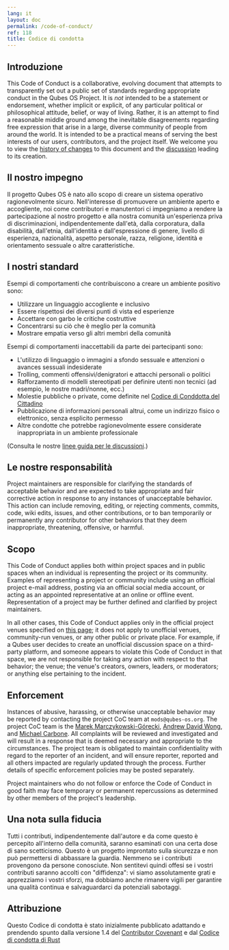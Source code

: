```yaml
---
lang: it
layout: doc
permalink: /code-of-conduct/
ref: 118
title: Codice di condotta
---
```


## Introduzione

This Code of Conduct is a collaborative, evolving document that attempts to
transparently set out a public set of standards regarding appropriate conduct
in the Qubes OS Project. It is *not* intended to be a statement or endorsement,
whether implicit or explicit, of any particular political or philosophical
attitude, belief, or way of living. Rather, it is an attempt to find a
reasonable middle ground among the inevitable disagreements regarding free
expression that arise in a large, diverse community of people from around the
world. It is intended to be a practical means of serving the best interests of
our users, contributors, and the project itself. We welcome you to view the
[history of
changes](https://github.com/QubesOS/qubes-doc/commits/master/about/code-of-conduct.md)
to this document and the
[discussion](https://github.com/QubesOS/qubes-issues/issues/2163) leading to
its creation.

## Il nostro impegno

Il progetto Qubes OS è nato allo scopo di creare un sistema operativo ragionevolmente sicuro. Nell'interesse di promuovere un ambiente aperto e accogliente, noi come contributori e manutentori ci impegniamo a rendere la partecipazione al nostro progetto e alla nostra comunità un'esperienza priva di discriminazioni, indipendentemente dall'età, dalla corporatura, dalla disabilità, dall'etnia, dall'identità e dall'espressione di genere, livello di esperienza, nazionalità, aspetto personale, razza, religione, identità e orientamento sessuale o altre caratteristiche.


## I nostri standard

Esempi di comportamenti che contribuiscono a creare un ambiente positivo
sono:

- Utilizzare un linguaggio accogliente e inclusivo
- Essere rispettosi dei diversi punti di vista ed esperienze
- Accettare con garbo le critiche costruttive
- Concentrarsi su ciò che è meglio per la comunità
- Mostrare empatia verso gli altri membri della comunità

Esempi di comportamenti inaccettabili da parte dei partecipanti sono:

- L'utilizzo di linguaggio o immagini a sfondo sessuale e attenzioni o avances sessuali indesiderate
- Trolling, commenti offensivi/denigratori e attacchi personali o politici
- Rafforzamento di modelli stereotipati per definire utenti non tecnici (ad esempio, le nostre madri/nonne, ecc.)
- Molestie pubbliche o private, come definite nel [Codice di Conddotta del Cittadino](https://github.com/stumpsyn/policies/blob/master/citizen_code_of_conduct.md)
- Pubblicazione di informazioni personali altrui, come un indirizzo fisico o elettronico, senza esplicito permesso
- Altre condotte che potrebbe ragionevolmente essere considerate inappropriata in un ambiente professionale

(Consulta le nostre [linee guida per le discussioni](/support/#discussion-guidelines).)

## Le nostre responsabilità

Project maintainers are responsible for clarifying the standards of acceptable
behavior and are expected to take appropriate and fair corrective action in
response to any instances of unacceptable behavior. This action can include
removing, editing, or rejecting comments, commits, code, wiki edits, issues,
and other contributions, or to ban temporarily or permanently any contributor
for other behaviors that they deem inappropriate, threatening, offensive, or
harmful.

## Scopo

This Code of Conduct applies both within project spaces and in public spaces
when an individual is representing the project or its community. Examples of
representing a project or community include using an official project e-mail
address, posting via an official social media account, or acting as an
appointed representative at an online or offline event. Representation of a
project may be further defined and clarified by project maintainers.

In all other cases, this Code of Conduct applies only in the official project
venues specified on [this page](/support/); it does not apply to unofficial
venues, community-run venues, or any other public or private place. For
example, if a Qubes user decides to create an unofficial discussion space on a
third-party platform, and someone appears to violate this Code of Conduct in
that space, we are not responsible for taking any action with respect to that
behavior; the venue; the venue's creators, owners, leaders, or moderators; or
anything else pertaining to the incident.

## Enforcement

Instances of abusive, harassing, or otherwise unacceptable behavior may be
reported by contacting the project CoC team at `mods@qubes-os.org`. The project
CoC team is the [Marek
Marczykowski-Górecki](/team/#marek-marczykowski-g%C3%B3recki), [Andrew David
Wong](/team/#andrew-david-wong), and [Michael Carbone](/team/#michael-carbone).
All complaints will be reviewed and investigated and will result in a response
that is deemed necessary and appropriate to the circumstances. The project team
is obligated to maintain confidentiality with regard to the reporter of an
incident, and will ensure reporter, reported and all others impacted are
regularly updated through the process. Further details of specific enforcement
policies may be posted separately.

Project maintainers who do not follow or enforce the Code of Conduct in good
faith may face temporary or permanent repercussions as determined by other
members of the project's leadership.

## Una nota sulla fiducia

Tutti i contributi, indipendentemente dall'autore e da come questo è percepito all'interno della comunità, saranno esaminati con una certa dose di sano scetticismo. Questo è un progetto improntato sulla sicurezza e non può permettersi di abbassare la guardia. Nemmeno se i contributi provengono da persone conosciute. Non sentitevi quindi offesi se i vostri contributi saranno accolti con "diffidenza": vi siamo assolutamente grati e apprezziamo i vostri sforzi, ma dobbiamo anche rimanere vigili per garantire una qualità continua e salvaguardarci da potenziali sabotaggi.

## Attribuzione
Questo Codice di condotta è stato inizialmente pubblicato adattando e prendendo spunto dalla versione 1.4 del [Contributor Covenant](https://contributor-covenant.org/version/1/4) e dal [Codice di condotta di Rust](https://www.rust-lang.org/en-US/conduct.html)

